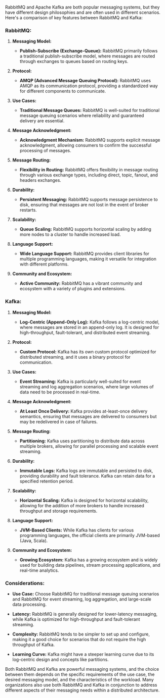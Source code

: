 RabbitMQ and Apache Kafka are both popular messaging systems, but they have different design philosophies and are often used in different scenarios. Here's a comparison of key features between RabbitMQ and Kafka:

### RabbitMQ:

1. **Messaging Model:**
   - **Publish-Subscribe (Exchange-Queue):** RabbitMQ primarily follows a traditional publish-subscribe model, where messages are routed through exchanges to queues based on routing keys.

2. **Protocol:**
   - **AMQP (Advanced Message Queuing Protocol):** RabbitMQ uses AMQP as its communication protocol, providing a standardized way for different components to communicate.

3. **Use Cases:**
   - **Traditional Message Queues:** RabbitMQ is well-suited for traditional message queuing scenarios where reliability and guaranteed delivery are essential.

4. **Message Acknowledgment:**
   - **Acknowledgment Mechanism:** RabbitMQ supports explicit message acknowledgment, allowing consumers to confirm the successful processing of messages.

5. **Message Routing:**
   - **Flexibility in Routing:** RabbitMQ offers flexibility in message routing through various exchange types, including direct, topic, fanout, and headers exchanges.

6. **Durability:**
   - **Persistent Messaging:** RabbitMQ supports message persistence to disk, ensuring that messages are not lost in the event of broker restarts.

7. **Scalability:**
   - **Queue Scaling:** RabbitMQ supports horizontal scaling by adding more nodes to a cluster to handle increased load.

8. **Language Support:**
   - **Wide Language Support:** RabbitMQ provides client libraries for multiple programming languages, making it versatile for integration with different platforms.

9. **Community and Ecosystem:**
   - **Active Community:** RabbitMQ has a vibrant community and ecosystem with a variety of plugins and extensions.

### Kafka:

1. **Messaging Model:**
   - **Log-Centric (Append-Only Log):** Kafka follows a log-centric model, where messages are stored in an append-only log. It is designed for high-throughput, fault-tolerant, and distributed event streaming.

2. **Protocol:**
   - **Custom Protocol:** Kafka has its own custom protocol optimized for distributed streaming, and it uses a binary protocol for communication.

3. **Use Cases:**
   - **Event Streaming:** Kafka is particularly well-suited for event streaming and log aggregation scenarios, where large volumes of data need to be processed in real-time.

4. **Message Acknowledgment:**
   - **At Least Once Delivery:** Kafka provides at-least-once delivery semantics, ensuring that messages are delivered to consumers but may be redelivered in case of failures.

5. **Message Routing:**
   - **Partitioning:** Kafka uses partitioning to distribute data across multiple brokers, allowing for parallel processing and scalable event streaming.

6. **Durability:**
   - **Immutable Logs:** Kafka logs are immutable and persisted to disk, providing durability and fault tolerance. Kafka can retain data for a specified retention period.

7. **Scalability:**
   - **Horizontal Scaling:** Kafka is designed for horizontal scalability, allowing for the addition of more brokers to handle increased throughput and storage requirements.

8. **Language Support:**
   - **JVM-Based Clients:** While Kafka has clients for various programming languages, the official clients are primarily JVM-based (Java, Scala).

9. **Community and Ecosystem:**
   - **Growing Ecosystem:** Kafka has a growing ecosystem and is widely used for building data pipelines, stream processing applications, and real-time analytics.

### Considerations:

- **Use Case:** Choose RabbitMQ for traditional message queuing scenarios and RabbitMQ for event streaming, log aggregation, and large-scale data processing.
  
- **Latency:** RabbitMQ is generally designed for lower-latency messaging, while Kafka is optimized for high-throughput and fault-tolerant streaming.

- **Complexity:** RabbitMQ tends to be simpler to set up and configure, making it a good choice for scenarios that do not require the high throughput of Kafka.

- **Learning Curve:** Kafka might have a steeper learning curve due to its log-centric design and concepts like partitions.

Both RabbitMQ and Kafka are powerful messaging systems, and the choice between them depends on the specific requirements of the use case, the desired messaging model, and the characteristics of the workload. Many organizations also use both RabbitMQ and Kafka in conjunction to address different aspects of their messaging needs within a distributed architecture.
